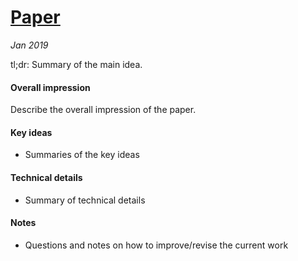# [Paper](link)

_Jan 2019_

tl;dr: Summary of the main idea.

#### Overall impression
Describe the overall impression of the paper. 

#### Key ideas
- Summaries of the key ideas

#### Technical details
- Summary of technical details

#### Notes
- Questions and notes on how to improve/revise the current work  

